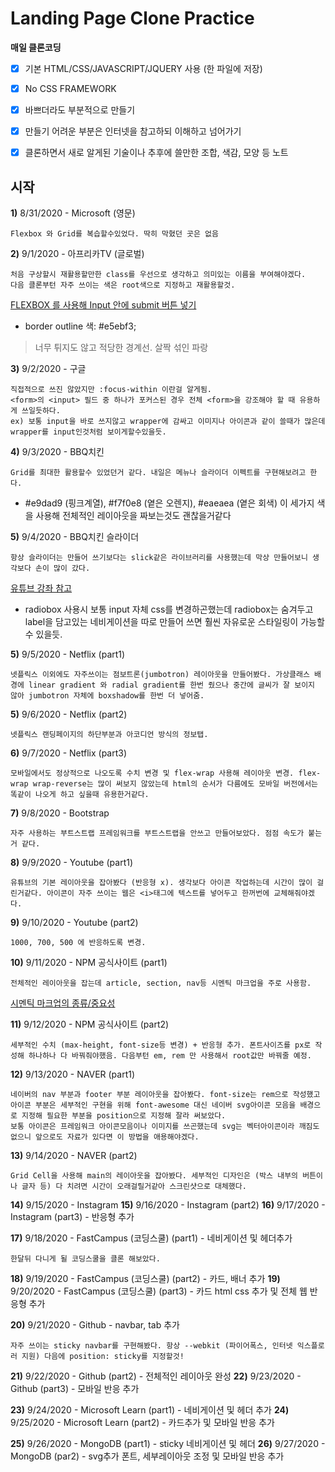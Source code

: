 # Landing Page Clone Practice 

**매일 클론코딩** 

>

 - [x] 기본 HTML/CSS/JAVASCRIPT/JQUERY 사용 (한 파일에 저장)
 
 - [x] No CSS FRAMEWORK
 
 - [x] 바쁘더라도 부분적으로 만들기 
 
 - [x] 만들기 어려운 부분은 인터넷을 참고하되 이해하고 넘어가기
 
 - [x] 클론하면서 새로 알게된 기술이나 추후에 쓸만한 조합, 색감, 모양 등 노트

> 

  

## 시작 


 
**1)** 8/31/2020 - Microsoft (영문)

    Flexbox 와 Grid를 복습할수있었다. 딱히 막혔던 곳은 없음 

**2)** 9/1/2020  - 아프리카TV (글로벌) 

	처음 구상할시 재활용할만한 class를 우선으로 생각하고 의미있는 이름을 부여해야겠다.
	다음 클론부턴 자주 쓰이는 색은 root색으로 지정하고 재활용할것. 
  
[FLEXBOX 를 사용해 Input 안에 submit 버튼 넣기](https://stackoverflow.com/questions/15314407/how-to-add-button-inside-input)
	

 - border outline 색: #e5ebf3; 

> 너무 튀지도 않고 적당한 경계선. 살짝 섞인 파랑

**3)** 9/2/2020  - 구글 

	직접적으로 쓰진 않았지만 :focus-within 이란걸 알게됨.
	<form>의 <input> 필드 중 하나가 포커스된 경우 전체 <form>을 강조해야 할 때 유용하게 쓰일듯하다.
	ex) 보통 input을 바로 쓰지않고 wrapper에 감싸고 이미지나 아이콘과 같이 쓸때가 많은데 wrapper를 input인것처럼 보이게할수있을듯.

**4)** 9/3/2020  - BBQ치킨

	Grid를 최대한 활용할수 있었던거 같다. 내일은 메뉴나 슬라이더 이펙트를 구현해보려고 한다.	

- #e9dad9 (핑크계열), #f7f0e8 (옅은 오렌지), #eaeaea (옅은 회색) 이 세가지 색을 사용해 전체적인 레이아웃을 짜보는것도 괜찮을거같다

**5)** 9/4/2020  - BBQ치킨 슬라이더

	항상 슬라이더는 만들어 쓰기보다는 slick같은 라이브러리를 사용했는데 막상 만들어보니 생각보다 손이 많이 갔다. 

[유튜브 강좌 참고](https://www.youtube.com/watch?v=0wvrlOyGlq0)

- radiobox 사용시 보통 input 자체 css를 변경하곤했는데 radiobox는 숨겨두고 label을 담고있는 네비게이션을 따로 만들어 쓰면 훨씬 자유로운 스타일링이 가능할수 있을듯.

**5)** 9/5/2020  - Netflix (part1)

	넷플릭스 이외에도 자주쓰이는 점보트론(jumbotron) 레이아웃을 만들어봤다. 가상클래스 배경에 linear gradient 와 radial gradient를 한번 줬으나 중간에 글씨가 잘 보이지 않아 jumbotron 자체에 boxshadow를 한번 더 넣어줌. 

**5)** 9/6/2020  - Netflix (part2)

	넷플릭스 랜딩페이지의 하단부분과 아코디언 방식의 정보탭.  	

**6)** 9/7/2020  - Netflix (part3)

	모바일에서도 정상적으로 나오도록 수치 변경 및 flex-wrap 사용해 레이아웃 변경. flex-wrap wrap-reverse는 많이 써보지 않았는데 html의 순서가 다름에도 모바일 버전에서는 똑같이 나오게 하고 싶을때 유용한거같다.

**7)** 9/8/2020  - Bootstrap 

	자주 사용하는 부트스트랩 프레임워크를 부트스트랩을 안쓰고 만들어보았다. 점점 속도가 붙는거 같다.

**8)** 9/9/2020  - Youtube (part1)

	유튜브의 기본 레이아웃을 잡아봤다 (반응형 x). 생각보다 아이콘 작업하는데 시간이 많이 걸린거같다. 아이콘이 자주 쓰이는 웹은 <i>태그에 텍스트를 넣어두고 한꺼번에 교체해줘야겠다.

**9)** 9/10/2020  - Youtube (part2)

	1000, 700, 500 에 반응하도록 변경.

**10)** 9/11/2020  - NPM 공식사이트 (part1)

	전체적인 레이아웃을 잡는데 article, section, nav등 시멘틱 마크업을 주로 사용함. 

[시멘틱 마크업의 종류/중요성](https://www.daleseo.com/html-semantic-markup/)

**11)** 9/12/2020  - NPM 공식사이트 (part2)

	세부적인 수치 (max-height, font-size등 변경) + 반응형 추가. 폰트사이즈를 px로 작성해 하나하나 다 바꿔줘야했음. 다음부턴 em, rem 만 사용해서 root값만 바꿔줄 예정.

**12)** 9/13/2020  - NAVER (part1)

	네이버의 nav 부분과 footer 부분 레이아웃을 잡아봤다. font-size는 rem으로 작성했고 아이콘 부분은 세부적인 구현을 위해 font-awesome 대신 네이버 svg아이콘 모음을 배경으로 지정해 필요한 부분을 position으로 지정해 잘라 써보았다.
	보통 아이콘은 프레임워크 아이콘모음이나 이미지를 쓰곤했는데 svg는 벡터아이콘이라 깨짐도 없으니 앞으로도 자료가 있다면 이 방법을 애용해야겠다.


**13)** 9/14/2020  - NAVER (part2)

	Grid Cell을 사용해 main의 레이아웃을 잡아봤다. 세부적인 디자인은 (박스 내부의 버튼이나 글자 등) 다 치려면 시간이 오래걸릴거같아 스크린샷으로 대체했다.


**14)** 9/15/2020  - Instagram
**15)** 9/16/2020  - Instagram (part2) 
**16)** 9/17/2020  - Instagram (part3) - 반응형 추가

**17)** 9/18/2020  - FastCampus (코딩스쿨) (part1) - 네비게이션 및 헤더추가

	한달뒤 다니게 될 코딩스쿨을 클론 해보았다.

**18)** 9/19/2020  - FastCampus (코딩스쿨) (part2) - 카드, 배너 추가 
**19)** 9/20/2020  - FastCampus (코딩스쿨) (part3) - 카드 html css 추가 및 전체 웹 반응형 추가

**20)** 9/21/2020  - Github - navbar, tab 추가

	자주 쓰이는 sticky navbar를 구현해봤다. 항상 --webkit (파이어폭스, 인터넷 익스플로러 지원) 다음에 position: sticky를 지정할것!

**21)** 9/22/2020  - Github (part2) - 전체적인 레이아웃 완성
**22)** 9/23/2020  - Github (part3) - 모바일 반응 추가

**23)** 9/24/2020  - Microsoft Learn (part1) - 네비게이션 및 헤더 추가
**24)** 9/25/2020  - Microsoft Learn (part2) - 카드추가 및 모바일 반응 추가

**25)** 9/26/2020  - MongoDB (part1) - sticky 네비게이션 및 헤더
**26)** 9/27/2020  - MongoDB (par2) - svg추가 폰트, 세부레이아웃 조정 및 모바일 반응 추가




	





	

	
